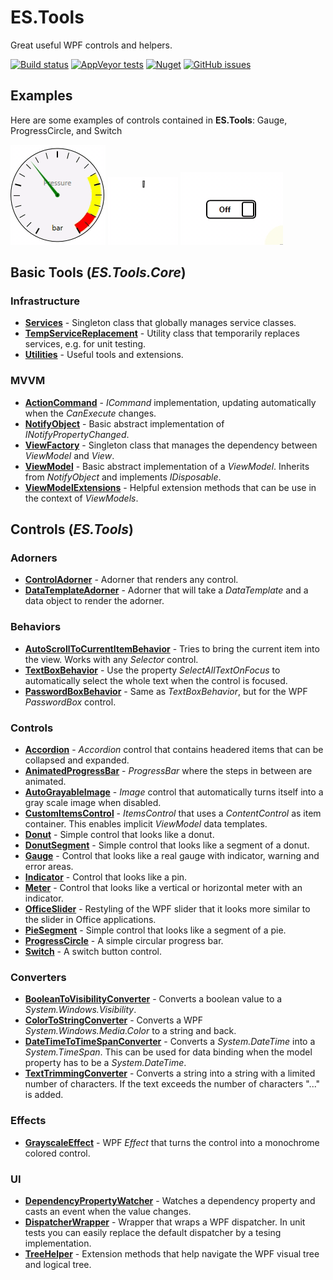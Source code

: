 # ES.Tools

Great useful WPF controls and helpers.

[![Build status](https://ci.appveyor.com/api/projects/status/jd0r84sejxmxysr3?svg=true)](https://ci.appveyor.com/project/pschimmel/es-tools)
[![AppVeyor tests](https://img.shields.io/appveyor/tests/pschimmel/es-tools)](https://ci.appveyor.com/project/pschimmel/es-tool)
[![Nuget](https://img.shields.io/nuget/v/ES.Tools)](https://www.nuget.org/packages/ES.Tools/)
[![GitHub issues](https://img.shields.io/github/issues/pschimmel/es.tools)](https://github.com/pschimmel/ES.Tools/issues)

## Examples

Here are some examples of controls contained in **ES.Tools**: Gauge, ProgressCircle, and Switch

![Gauge example](Documentation/Images/Gauge.gif "Gauge")
![ProgressCircle example](Documentation/Images/IntermediateProgressCircle.gif "ProgressCircle")
![Switch example](Documentation/Images/Switch.gif "Switch")

## Basic Tools (*ES.Tools.Core*)

### Infrastructure

- [**Services**](Documentation/Services) - Singleton class that globally manages service classes.
- [**TempServiceReplacement**](Documentation/TempServiceReplacement) - Utility class that temporarily replaces services, e.g. for unit testing.
- [**Utilities**](Documentation/Utilities) - Useful tools and extensions.

### MVVM

- [**ActionCommand**](Documentation/ActionCommand) - *ICommand* implementation, updating automatically when the *CanExecute* changes.
- [**NotifyObject**](Documentation/NotifyObject) - Basic abstract implementation of *INotifyPropertyChanged*.
- [**ViewFactory**](Documentation/ViewFactory) - Singleton class that manages the dependency between *ViewModel* and *View*.
- [**ViewModel**](Documentation/ViewModel) - Basic abstract implementation of a *ViewModel*. Inherits from *NotifyObject* and implements *IDisposable*.
- [**ViewModelExtensions**](Documentation/ViewModelExtensions) - Helpful extension methods that can be use in the context of *ViewModels*.

## Controls (*ES.Tools*)

### Adorners

- [**ControlAdorner**](Documentation/ControlAdorner) - Adorner that renders any control.
- [**DataTemplateAdorner**](Documentation/DataTemplateAdorner) - Adorner that will take a *DataTemplate* and a data object to render the adorner.

### Behaviors

- [**AutoScrollToCurrentItemBehavior**](Documentation/AutoScrollToCurrentItemBehavior) - Tries to bring the current item into the view. Works with any *Selector* control. 
- [**TextBoxBehavior**](Documentation/TextBoxBehavior) - Use the property *SelectAllTextOnFocus* to automatically select the whole text when the control is focused. 
- [**PasswordBoxBehavior**](Documentation/PasswordBoxBehavior) - Same as *TextBoxBehavior*, but for the WPF *PasswordBox* control.
 
### Controls

- [**Accordion**](Documentation/Accordion) - *Accordion* control that contains headered items that can be collapsed and expanded.
- [**AnimatedProgressBar**](Documentation/AnimatedProgressBar) - *ProgressBar* where the steps in between are animated.
- [**AutoGrayableImage**](Documentation/AutoGrayableImage) - *Image* control that automatically turns itself into a gray scale image when disabled.
- [**CustomItemsControl**](Documentation/CustomItemsControl) - *ItemsControl* that uses a *ContentControl* as item container. This enables implicit *ViewModel* data templates.
- [**Donut**](Documentation/Donut) - Simple control that looks like a donut. 
- [**DonutSegment**](Documentation/DonutSegment) - Simple control that looks like a segment of a donut. 
- [**Gauge**](Documentation/Gauge) - Control that looks like a real gauge with indicator, warning and error areas. 
- [**Indicator**](Documentation/Indicators) - Control that looks like a pin. 
- [**Meter**](Documentation/Meter) - Control that looks like a vertical or horizontal meter with an indicator. 
- [**OfficeSlider**](Documentation/OfficeSlider) - Restyling of the WPF slider that it looks more similar to the slider in Office applications.
- [**PieSegment**](Documentation/PieSegment) - Simple control that looks like a segment of a pie.
- [**ProgressCircle**](Documentation/ProgressCircle) - A simple circular progress bar.
- [**Switch**](Documentation/Switch) - A switch button control.

### Converters

- [**BooleanToVisibilityConverter**](Documentation/Converters) - Converts a boolean value to a *System.Windows.Visibility*.
- [**ColorToStringConverter**](Documentation/Converters) - Converts a WPF *System.Windows.Media.Color* to a string and back.
- [**DateTimeToTimeSpanConverter**](Documentation/Converters) - Converts a *System.DateTime* into a *System.TimeSpan*. This can be used for data binding when the model property has to be a *System.DateTime*.
- [**TextTrimmingConverter**](Documentation/Converters) - Converts a string into a string with a limited number of characters. If the text exceeds the number of characters "..." is added.

### Effects

- [**GrayscaleEffect**](Documentation/GrayscaleEffect) - WPF *Effect* that turns the control into a monochrome colored control.

### UI

- [**DependencyPropertyWatcher**](Documentation/DependencyPropertyWatcher) - Watches a dependency property and casts an event when the value changes.
- [**DispatcherWrapper**](Documentation/DispatcherWrapper) - Wrapper that wraps a WPF dispatcher. In unit tests you can easily replace the default dispatcher by a tesing implementation.
- [**TreeHelper**](Documentation/TreeHelper) - Extension methods that help navigate the WPF visual tree and logical tree.